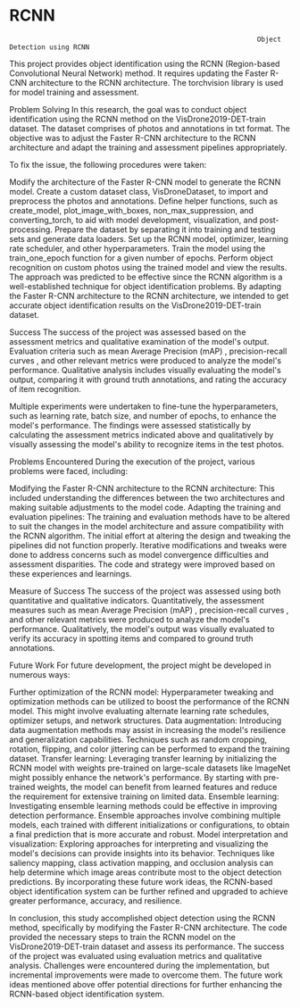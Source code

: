 # RCNN
                                                                  Object Detection using RCNN
This project provides object identification using the RCNN (Region-based Convolutional Neural Network) method. It requires updating the Faster R-CNN architecture to the RCNN architecture. The torchvision library is used for model training and assessment.

Problem Solving
In this research, the goal was to conduct object identification using the RCNN method on the VisDrone2019-DET-train dataset. The dataset comprises of photos and annotations in txt format. The objective was to adjust the Faster R-CNN architecture to the RCNN architecture and adapt the training and assessment pipelines appropriately.

To fix the issue, the following procedures were taken:

Modify the architecture of the Faster R-CNN model to generate the RCNN model.
Create a custom dataset class, VisDroneDataset, to import and preprocess the photos and annotations.
Define helper functions, such as create_model, plot_image_with_boxes, non_max_suppression, and converting_torch, to aid with model development, visualization, and post-processing.
Prepare the dataset by separating it into training and testing sets and generate data loaders.
Set up the RCNN model, optimizer, learning rate scheduler, and other hyperparameters.
Train the model using the train_one_epoch function for a given number of epochs.
Perform object recognition on custom photos using the trained model and view the results.
The approach was predicted to be effective since the RCNN algorithm is a well-established technique for object identification problems. By adapting the Faster R-CNN architecture to the RCNN architecture, we intended to get accurate object identification results on the VisDrone2019-DET-train dataset.

Success
The success of the project was assessed based on the assessment metrics and qualitative examination of the model's output. Evaluation criteria such as mean Average Precision (mAP) , precision-recall curves , and other relevant metrics were produced to analyze the model's performance. Qualitative analysis includes visually evaluating the model's output, comparing it with ground truth annotations, and rating the accuracy of item recognition.

Multiple experiments were undertaken to fine-tune the hyperparameters, such as learning rate, batch size, and number of epochs, to enhance the model's performance. The findings were assessed statistically by calculating the assessment metrics indicated above and qualitatively by visually assessing the model's ability to recognize items in the test photos.

Problems Encountered
During the execution of the project, various problems were faced, including:

Modifying the Faster R-CNN architecture to the RCNN architecture: This included understanding the differences between the two architectures and making suitable adjustments to the model code.
Adapting the training and evaluation pipelines: The training and evaluation methods have to be altered to suit the changes in the model architecture and assure compatibility with the RCNN algorithm.
The initial effort at altering the design and tweaking the pipelines did not function properly. Iterative modifications and tweaks were done to address concerns such as model convergence difficulties and assessment disparities. The code and strategy were improved based on these experiences and learnings.

Measure of Success
The success of the project was assessed using both quantitative and qualitative indicators. Quantitatively, the assessment measures such as mean Average Precision (mAP) , precision-recall curves , and other relevant metrics were produced to analyze the model's performance. Qualitatively, the model's output was visually evaluated to verify its accuracy in spotting items and compared to ground truth annotations.

Future Work
For future development, the project might be developed in numerous ways:

Further optimization of the RCNN model: Hyperparameter tweaking and optimization methods can be utilized to boost the performance of the RCNN model. This might involve evaluating alternate learning rate schedules, optimizer setups, and network structures.
Data augmentation: Introducing data augmentation methods may assist in increasing the model's resilience and generalization capabilities. Techniques such as random cropping, rotation, flipping, and color jittering can be performed to expand the training dataset.
Transfer learning: Leveraging transfer learning by initializing the RCNN model with weights pre-trained on large-scale datasets like ImageNet might possibly enhance the network's performance. By starting with pre-trained weights, the model can benefit from learned features and reduce the requirement for extensive training on limited data.
Ensemble learning: Investigating ensemble learning methods could be effective in improving detection performance. Ensemble approaches involve combining multiple models, each trained with different initializations or configurations, to obtain a final prediction that is more accurate and robust.
Model interpretation and visualization: Exploring approaches for interpreting and visualizing the model's decisions can provide insights into its behavior. Techniques like saliency mapping, class activation mapping, and occlusion analysis can help determine which image areas contribute most to the object detection predictions.
By incorporating these future work ideas, the RCNN-based object identification system can be further refined and upgraded to achieve greater performance, accuracy, and resilience.

In conclusion, this study accomplished object detection using the RCNN method, specifically by modifying the Faster R-CNN architecture. The code provided the necessary steps to train the RCNN model on the VisDrone2019-DET-train dataset and assess its performance. The success of the project was evaluated using evaluation metrics and qualitative analysis. Challenges were encountered during the implementation, but incremental improvements were made to overcome them. The future work ideas mentioned above offer potential directions for further enhancing the RCNN-based object identification system.
